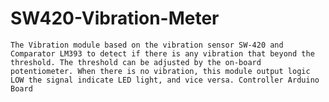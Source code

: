 # SW420-Vibration-Meter
    The Vibration module based on the vibration sensor SW-420 and Comparator LM393 to detect if there is any vibration that beyond the threshold. The threshold can be adjusted by the on-board potentiometer. When there is no vibration, this module output logic LOW the signal indicate LED light, and vice versa. Controller Arduino Board
